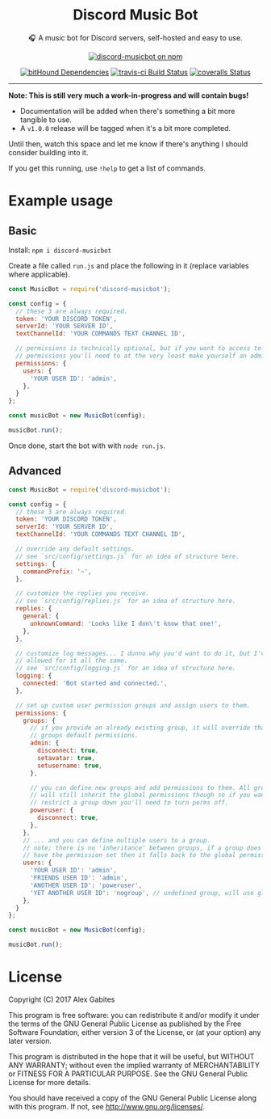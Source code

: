 <div align="center">
  <h1>Discord Music Bot</h1>
  <p>🎧 A music bot for Discord servers, self-hosted and easy to use.</p>
  <p>
    <a href="https://nodei.co/npm/discord-musicbot/"><img src="https://nodei.co/npm/discord-musicbot.png" alt="discord-musicbot on npm" /></a>
  </p>
  <p>
    <a href="https://www.bithound.io/github/South-Paw/discord-music-bot/master/dependencies/npm"><img src="https://img.shields.io/bithound/dependencies/github/South-Paw/discord-music-bot.svg" alt="bitHound Dependencies" /></a>
    <a href="https://travis-ci.org/South-Paw/discord-music-bot"><img src="https://img.shields.io/travis/South-Paw/discord-music-bot.svg" alt="travis-ci Build Status" /></a>
    <a href="https://coveralls.io/github/South-Paw/discord-music-bot"><img src="https://img.shields.io/coveralls/github/South-Paw/discord-music-bot.svg" alt="coveralls Status" /></a>
  </p>
</div>

---

**Note: This is still very much a work-in-progress and will contain bugs!**

* Documentation will be added when there's something a bit more tangible to use.
* A `v1.0.0` release will be tagged when it's a bit more completed.

Until then, watch this space and let me know if there's anything I should consider building into it.

If you get this running, use `!help` to get a list of commands.

# Example usage

## Basic

Install: `npm i discord-musicbot`

Create a file called `run.js` and place the following in it (replace variables where applicable).

```js
const MusicBot = require('discord-musicbot');

const config = {
  // these 3 are always required.
  token: 'YOUR DISCORD TOKEN',
  serverId: 'YOUR SERVER ID',
  textChannelId: 'YOUR COMMANDS TEXT CHANNEL ID',

  // permissions is technically optional, but if you want to access to all
  // permissions you'll need to at the very least make yourself an admin.
  permissions: {
    users: {
      'YOUR USER ID': 'admin',
    },
  }
};

const musicBot = new MusicBot(config);

musicBot.run();
```

Once done, start the bot with with `node run.js`.

## Advanced

```js
const MusicBot = require('discord-musicbot');

const config = {
  // these 3 are always required.
  token: 'YOUR DISCORD TOKEN',
  serverId: 'YOUR SERVER ID',
  textChannelId: 'YOUR COMMANDS TEXT CHANNEL ID',

  // override any default settings.
  // see `src/config/settings.js` for an idea of structure here.
  settings: {
    commandPrefix: '~',
  },

  // customize the replies you receive.
  // see `src/config/replies.js` for an idea of structure here.
  replies: {
    general: {
      unknownCommand: 'Looks like I don\'t know that one!',
    },
  },

  // customize log messages... I dunno why you'd want to do it, but I've
  // allowed for it all the same.
  // see `src/config/logging.js` for an idea of structure here.
  logging: {
    connected: 'Bot started and connected.',
  },

  // set up custom user permission groups and assign users to them.
  permissions: {
    groups: {
      // if you provide an already existing group, it will override that
      // groups default permissions.
      admin: {
        disconnect: true,
        setavatar: true,
        setusername: true,
      },

      // you can define new groups and add permissions to them. All groups
      // will still inherit the global permissions though so if you want to
      // restrict a group down you'll need to turn perms off.
      poweruser: {
        disconnect: true,
      },
    },
    // ... and you can define multiple users to a group.
    // note; there is no 'inheritance' between groups, if a group does not
    // have the permission set then it falls back to the global permissions.
    users: {
      'YOUR USER ID': 'admin',
      'FRIENDS USER ID': 'admin',
      'ANOTHER USER ID': 'poweruser',
      'YET ANOTHER USER ID': 'nogroup', // undefined group, will use global perms.
    },
  }
};

const musicBot = new MusicBot(config);

musicBot.run();
```

# License

Copyright (C) 2017 Alex Gabites

This program is free software: you can redistribute it and/or modify
it under the terms of the GNU General Public License as published by
the Free Software Foundation, either version 3 of the License, or
(at your option) any later version.

This program is distributed in the hope that it will be useful,
but WITHOUT ANY WARRANTY; without even the implied warranty of
MERCHANTABILITY or FITNESS FOR A PARTICULAR PURPOSE. See the
GNU General Public License for more details.

You should have received a copy of the GNU General Public License
along with this program. If not, see <http://www.gnu.org/licenses/>.

